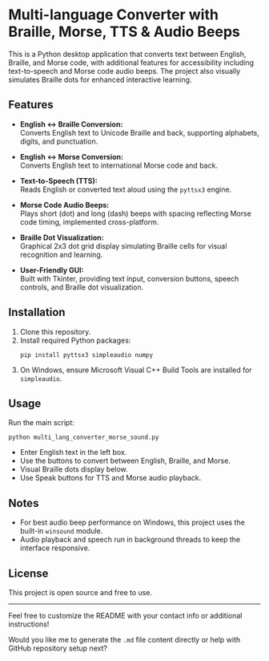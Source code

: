 
# Multi-language Converter with Braille, Morse, TTS & Audio Beeps

This is a Python desktop application that converts text between English, Braille, and Morse code, with additional features for accessibility including text-to-speech and Morse code audio beeps. The project also visually simulates Braille dots for enhanced interactive learning.

## Features

- **English ↔ Braille Conversion:**  
  Converts English text to Unicode Braille and back, supporting alphabets, digits, and punctuation.

- **English ↔ Morse Conversion:**  
  Converts English text to international Morse code and back.

- **Text-to-Speech (TTS):**  
  Reads English or converted text aloud using the `pyttsx3` engine.

- **Morse Code Audio Beeps:**  
  Plays short (dot) and long (dash) beeps with spacing reflecting Morse code timing, implemented cross-platform.

- **Braille Dot Visualization:**  
  Graphical 2x3 dot grid display simulating Braille cells for visual recognition and learning.

- **User-Friendly GUI:**  
  Built with Tkinter, providing text input, conversion buttons, speech controls, and Braille dot visualization.

## Installation

1. Clone this repository.
2. Install required Python packages:
   ```
   pip install pyttsx3 simpleaudio numpy
   ```
3. On Windows, ensure Microsoft Visual C++ Build Tools are installed for `simpleaudio`.

## Usage

Run the main script:
```
python multi_lang_converter_morse_sound.py
```

- Enter English text in the left box.
- Use the buttons to convert between English, Braille, and Morse.
- Visual Braille dots display below.
- Use Speak buttons for TTS and Morse audio playback.

## Notes

- For best audio beep performance on Windows, this project uses the built-in `winsound` module.
- Audio playback and speech run in background threads to keep the interface responsive.

## License

This project is open source and free to use.

---

Feel free to customize the README with your contact info or additional instructions!

Would you like me to generate the `.md` file content directly or help with GitHub repository setup next?

